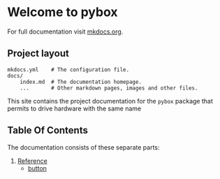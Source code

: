 # Welcome to pybox

For full documentation visit [mkdocs.org](https://www.mkdocs.org).

## Project layout

    mkdocs.yml    # The configuration file.
    docs/
        index.md  # The documentation homepage.
        ...       # Other markdown pages, images and other files.

This site contains the project documentation for the
`pybox` package that permits to drive hardware with the same name 

## Table Of Contents

The documentation consists of these separate parts:

1. [Reference](reference.md)
    - [button](button.md)
